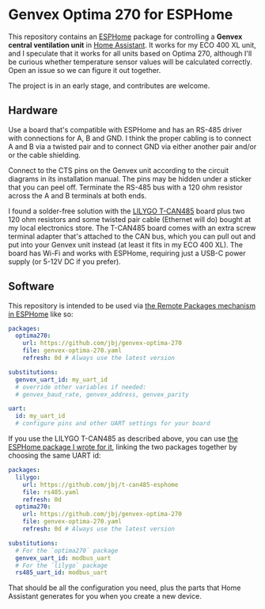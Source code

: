 Genvex Optima 270 for ESPHome
=============================

This repository contains an [ESPHome](https://esphome.io/) package for
controlling a **Genvex central ventilation unit** in [Home
Assistant](https://www.home-assistant.io). It works for my ECO 400 XL unit, and
I speculate that it works for all units based on Optima 270, although I'll be
curious whether temperature sensor values will be calculated correctly. Open an
issue so we can figure it out together.

The project is in an early stage, and contributes are welcome.

Hardware
--------

Use a board that's compatible with ESPHome and has an RS-485 driver with
connections for A, B and GND. I think the proper cabling is to connect A and B
via a twisted pair and to connect GND via either another pair and/or or the
cable shielding.

Connect to the CTS pins on the Genvex unit according to the circuit diagrams in
its installation manual. The pins may be hidden under a sticker that you can
peel off. Terminate the RS-485 bus with a 120 ohm resistor across the A and B
terminals at both ends.

I found a solder-free solution with the [LILYGO
T-CAN485](https://www.lilygo.cc/products/t-can485) board plus two 120 ohm
resistors and some twisted pair cable (Ethernet will do) bought at my local
electronics store. The T-CAN485 board comes with an extra screw terminal adapter
that's attached to the CAN bus, which you can pull out and put into your Genvex
unit instead (at least it fits in my ECO 400 XL). The board has Wi-Fi and works
with ESPHome, requiring just a USB-C power supply (or 5-12V DC if you prefer).

Software
--------

This repository is intended to be used via [the Remote Packages mechanism in
ESPHome](https://next.esphome.io/guides/configuration-types.html#remote-git-packages)
like so:

```yaml
packages:
  optima270:
    url: https://github.com/jbj/genvex-optima-270
    file: genvex-optima-270.yaml
    refresh: 0d # Always use the latest version

substitutions:
  genvex_uart_id: my_uart_id
  # override other variables if needed:
  # genvex_baud_rate, genvex_address, genvex_parity

uart:
  id: my_uart_id
  # configure pins and other UART settings for your board
```

If you use the LILYGO T-CAN485 as described above, you can use [the ESPHome
package I wrote for it](https://github.com/jbj/t-can485-esphome), linking the
two packages together by choosing the same UART id:

```yaml
packages:
  lilygo:
    url: https://github.com/jbj/t-can485-esphome
    file: rs485.yaml
    refresh: 0d
  optima270:
    url: https://github.com/jbj/genvex-optima-270
    file: genvex-optima-270.yaml
    refresh: 0d # Always use the latest version

substitutions:
  # For the `optima270` package
  genvex_uart_id: modbus_uart
  # For the `lilygo` package
  rs485_uart_id: modbus_uart
```

That should be all the configuration you need, plus the parts that Home
Assistant generates for you when you create a new device.
